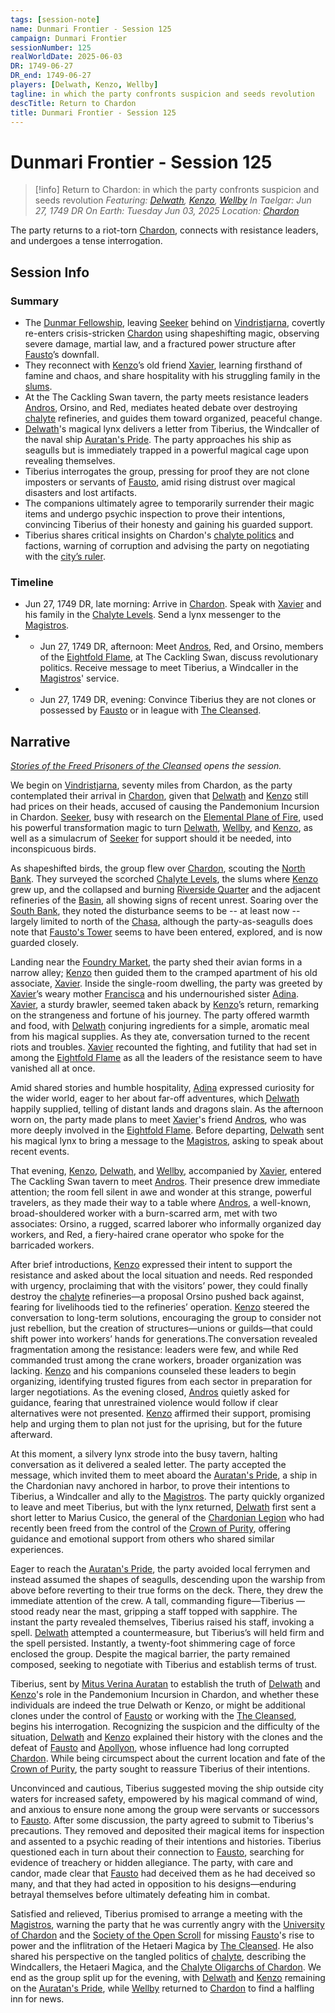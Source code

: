 ```yaml
---
tags: [session-note]
name: Dunmari Frontier - Session 125
campaign: Dunmari Frontier
sessionNumber: 125
realWorldDate: 2025-06-03
DR: 1749-06-27
DR_end: 1749-06-27
players: [Delwath, Kenzo, Wellby]
tagline: in which the party confronts suspicion and seeds revolution
descTitle: Return to Chardon
title: Dunmari Frontier - Session 125
---
```

# Dunmari Frontier - Session 125

>[!info]  Return to Chardon: in which the party confronts suspicion and seeds revolution
> *Featuring: [Delwath](<../../../people/pcs/dunmar-fellowship/delwath.md>), [Kenzo](<../../../people/pcs/dunmar-fellowship/kenzo.md>), [Wellby](<../../../people/pcs/dunmar-fellowship/wellby.md>)*
> *In Taelgar: Jun 27, 1749 DR*
> *On Earth: Tuesday Jun 03, 2025*
> *Location: [Chardon](<../../../gazetteer/greater-chardon/chardonian-empire/chardon/chardon.md>)*

The party returns to a riot-torn [Chardon](<../../../gazetteer/greater-chardon/chardonian-empire/chardon/chardon.md>), connects with resistance leaders, and undergoes a tense interrogation.
## Session Info
### Summary
- The [Dunmar Fellowship](<../../../people/pcs/dunmar-fellowship/dunmar-fellowship.md>), leaving [Seeker](<../../../people/pcs/dunmar-fellowship/seeker.md>) behind on [Vindristjarna](<../../../things/ships/vindristjarna.md>), covertly re-enters crisis-stricken [Chardon](<../../../gazetteer/greater-chardon/chardonian-empire/chardon/chardon.md>) using shapeshifting magic, observing severe damage, martial law, and a fractured power structure after [Fausto](<../../../people/chardonians/fausto.md>)’s downfall.
- They reconnect with [Kenzo](<../../../people/pcs/dunmar-fellowship/kenzo.md>)’s old friend [Xavier](<../../../people/chardonians/xavier.md>), learning firsthand of famine and chaos, and share hospitality with his struggling family in the [slums](<../../../gazetteer/greater-chardon/chardonian-empire/chardon/chalyte-levels.md>).
- At the The Cackling Swan tavern, the party meets resistance leaders [Andros](<../../../people/chardonians/andros.md>), Orsino, and Red, mediates heated debate over destroying [chalyte](<../../../things/materials/chalyte.md>) refineries, and guides them toward organized, peaceful change.
- [Delwath](<../../../people/pcs/dunmar-fellowship/delwath.md>)'s magical lynx delivers a letter from Tiberius, the Windcaller of the naval ship [Auratan's Pride](<../../../things/ships/auratan-s-pride.md>). The party approaches his ship as seagulls but is immediately trapped in a powerful magical cage upon revealing themselves.
- Tiberius interrogates the group, pressing for proof they are not clone imposters or servants of [Fausto](<../../../people/chardonians/fausto.md>), amid rising distrust over magical disasters and lost artifacts.
- The companions ultimately agree to temporarily surrender their magic items and undergo psychic inspection to prove their intentions, convincing Tiberius of their honesty and gaining his guarded support.
- Tiberius shares critical insights on Chardon's [chalyte politics](<../../../gazetteer/greater-chardon/chardonian-empire/politics-of-chalyte-chardonian-empire.md>) and factions, warning of corruption and advising the party on negotiating with the [city’s ruler](<../../../people/chardonians/mitus-verina-auratan.md>).

### Timeline
- Jun 27, 1749 DR, late morning: Arrive in [Chardon](<../../../gazetteer/greater-chardon/chardonian-empire/chardon/chardon.md>). Speak with [Xavier](<../../../people/chardonians/xavier.md>) and his family in the [Chalyte Levels](<../../../gazetteer/greater-chardon/chardonian-empire/chardon/chalyte-levels.md>). Send a lynx messenger to the [Magistros](<../../../people/chardonians/mitus-verina-auratan.md>). 
- - Jun 27, 1749 DR, afternoon: Meet [Andros](<../../../people/chardonians/andros.md>), Red, and Orsino, members of the [Eightfold Flame](<../../../groups/chardonian-organizations/eightfold-flame.md>), at  The Cackling Swan, discuss revolutionary politics. Receive message to meet Tiberius, a Windcaller in the [Magistros](<../../../people/chardonians/mitus-verina-auratan.md>)' service.
- - Jun 27, 1749 DR, evening: Convince Tiberius they are not clones or possessed by [Fausto](<../../../people/chardonians/fausto.md>) or in league with [The Cleansed](<../../../groups/the-cleansed.md>). 
## Narrative

*[Stories of the Freed Prisoners of the Cleansed](<../tales-and-stories/stories-of-the-freed-prisoners-of-the-cleansed.md>) opens the session.*

We begin on [Vindristjarna](<../../../things/ships/vindristjarna.md>), seventy miles from Chardon, as the party contemplated their arrival in [Chardon](<../../../gazetteer/greater-chardon/chardonian-empire/chardon/chardon.md>), given that [Delwath](<../../../people/pcs/dunmar-fellowship/delwath.md>) and [Kenzo](<../../../people/pcs/dunmar-fellowship/kenzo.md>) still had prices on their heads, accused of causing the Pandemonium Incursion in Chardon. [Seeker](<../../../people/pcs/dunmar-fellowship/seeker.md>), busy with research on the [Elemental Plane of Fire](<../../../cosmology/energy-realms/elemental-plane-of-fire.md>), used his powerful transformation magic to turn [Delwath](<../../../people/pcs/dunmar-fellowship/delwath.md>), [Wellby](<../../../people/pcs/dunmar-fellowship/wellby.md>), and [Kenzo](<../../../people/pcs/dunmar-fellowship/kenzo.md>), as well as a simulacrum of [Seeker](<../../../people/pcs/dunmar-fellowship/seeker.md>) for support should it be needed, into inconspicuous birds. 

As shapeshifted birds, the group flew over [Chardon](<../../../gazetteer/greater-chardon/chardonian-empire/chardon/chardon.md>), scouting the [North Bank](<../../../gazetteer/greater-chardon/chardonian-empire/chardon/north-bank.md>). They surveyed the scorched [Chalyte Levels](<../../../gazetteer/greater-chardon/chardonian-empire/chardon/chalyte-levels.md>), the slums where [Kenzo](<../../../people/pcs/dunmar-fellowship/kenzo.md>) grew up, and the collapsed and burning [Riverside Quarter](<../../../gazetteer/greater-chardon/chardonian-empire/chardon/riverside-quarter.md>) and the adjacent refineries of the [Basin](<../../../gazetteer/greater-chardon/chardonian-empire/chardon/ragwater-basin.md>), all showing signs of recent unrest. Soaring over the [South Bank](<../../../gazetteer/greater-chardon/chardonian-empire/chardon/south-bank.md>), they noted the disturbance seems to be -- at least now -- largely limited to north of the [Chasa](<../../../gazetteer/major-rivers/chasa-nahadi-watershed/chasa.md>), although the party-as-seagulls does note that [Fausto's Tower](<../../../gazetteer/greater-chardon/chardonian-empire/chardon/fausto-s-tower.md>) seems to have been entered, explored, and is now guarded closely. 

Landing near the [Foundry Market](<../../../gazetteer/greater-chardon/chardonian-empire/chardon/foundry-market.md>), the party shed their avian forms in a narrow alley; [Kenzo](<../../../people/pcs/dunmar-fellowship/kenzo.md>) then guided  them to the cramped apartment of his old associate, [Xavier](<../../../people/chardonians/xavier.md>). Inside the single-room dwelling, the party was greeted by [Xavier](<../../../people/chardonians/xavier.md>)’s weary mother [Francisca](<../../../people/chardonians/francisca.md>) and his undernourished sister [Adina](<../../../people/chardonians/adina.md>). [Xavier](<../../../people/chardonians/xavier.md>), a sturdy brawler, seemed taken aback by [Kenzo](<../../../people/pcs/dunmar-fellowship/kenzo.md>)’s return, remarking on the strangeness and fortune of his journey. The party offered warmth and food, with [Delwath](<../../../people/pcs/dunmar-fellowship/delwath.md>) conjuring ingredients for a simple, aromatic meal from his magical supplies. As they ate, conversation turned to the recent riots and troubles. [Xavier](<../../../people/chardonians/xavier.md>) recounted the fighting, and futility that had set in among the [Eightfold Flame](<../../../groups/chardonian-organizations/eightfold-flame.md>) as all the leaders of the resistance seem to have vanished all at once. 

Amid shared stories and humble hospitality, [Adina](<../../../people/chardonians/adina.md>) expressed curiosity for the wider world, eager to her about far-off adventures, which [Delwath](<../../../people/pcs/dunmar-fellowship/delwath.md>) happily supplied, telling of distant lands and dragons slain. As the afternoon worn on, the party made plans to meet [Xavier](<../../../people/chardonians/xavier.md>)'s friend [Andros](<../../../people/chardonians/andros.md>), who was more deeply involved in the [Eightfold Flame](<../../../groups/chardonian-organizations/eightfold-flame.md>). Before departing, [Delwath](<../../../people/pcs/dunmar-fellowship/delwath.md>) sent his magical lynx to bring a message to the [Magistros](<../../../people/chardonians/mitus-verina-auratan.md>), asking to speak about recent events. 

That evening, [Kenzo](<../../../people/pcs/dunmar-fellowship/kenzo.md>), [Delwath](<../../../people/pcs/dunmar-fellowship/delwath.md>), and [Wellby](<../../../people/pcs/dunmar-fellowship/wellby.md>), accompanied by [Xavier](<../../../people/chardonians/xavier.md>), entered The Cackling Swan tavern to meet [Andros](<../../../people/chardonians/andros.md>). Their presence drew immediate attention; the room fell silent in awe and wonder at this strange, powerful travelers, as they made their way to a table where [Andros](<../../../people/chardonians/andros.md>), a well-known, broad-shouldered worker with a burn-scarred arm, met with two associates: Orsino, a rugged, scarred laborer who informally organized day workers, and Red, a fiery-haired crane operator who spoke for the barricaded workers.

After brief introductions, [Kenzo](<../../../people/pcs/dunmar-fellowship/kenzo.md>) expressed their intent to support the resistance and asked about the local situation and needs. Red responded with urgency, proclaiming that with the visitors’ power, they could finally destroy the [chalyte](<../../../things/materials/chalyte.md>) refineries—a proposal Orsino pushed back against, fearing for livelihoods tied to the refineries’ operation. [Kenzo](<../../../people/pcs/dunmar-fellowship/kenzo.md>) steered the conversation to long-term solutions, encouraging the group to consider not just rebellion, but the creation of structures—unions or guilds—that could shift power into workers’ hands for generations.The conversation revealed fragmentation among the resistance: leaders were few, and while Red commanded trust among the crane workers, broader organization was lacking. [Kenzo](<../../../people/pcs/dunmar-fellowship/kenzo.md>) and his companions counseled these leaders to begin organizing, identifying trusted figures from each sector in preparation for larger negotiations. As the evening closed, [Andros](<../../../people/chardonians/andros.md>) quietly asked for guidance, fearing that unrestrained violence would follow if clear alternatives were not presented. [Kenzo](<../../../people/pcs/dunmar-fellowship/kenzo.md>) affirmed their support, promising help and urging them to plan not just for the uprising, but for the future afterward.

At this moment, a silvery lynx strode into the busy tavern, halting conversation as it delivered a sealed letter. The party accepted the message, which invited them to meet aboard the [Auratan's Pride](<../../../things/ships/auratan-s-pride.md>), a ship in the Chardonian navy anchored in harbor, to prove their intentions to Tiberius, a Windcaller and ally to the [Magistros](<../../../people/chardonians/mitus-verina-auratan.md>). The party quickly organized to leave and meet Tiberius, but with the lynx returned, [Delwath](<../../../people/pcs/dunmar-fellowship/delwath.md>) first sent a short letter to Marius Cusico, the general of the [Chardonian Legion](<../../../groups/chardonian-organizations/chardonian-legion.md>) who had recently been freed from the control of the [Crown of Purity](<../../../things/artifacts-of-power/crown-of-purity.md>), offering guidance and emotional support from others who shared similar experiences.

Eager to reach the [Auratan's Pride](<../../../things/ships/auratan-s-pride.md>), the party avoided local ferrymen and instead assumed the shapes of seagulls, descending upon the warship from above before reverting to their true forms on the deck. There, they drew the immediate attention of the crew. A tall, commanding figure—Tiberius —stood ready near the mast, gripping a staff topped with sapphire. The instant the party revealed themselves, Tiberius raised his staff, invoking a spell. [Delwath](<../../../people/pcs/dunmar-fellowship/delwath.md>) attempted a countermeasure, but Tiberius’s will held firm and the spell persisted. Instantly, a twenty-foot shimmering cage of force enclosed the group. Despite the magical barrier, the party remained composed, seeking to negotiate with Tiberius and establish terms of trust. 

Tiberius, sent by [Mitus Verina Auratan](<../../../people/chardonians/mitus-verina-auratan.md>) to establish the truth of [Delwath](<../../../people/pcs/dunmar-fellowship/delwath.md>) and [Kenzo](<../../../people/pcs/dunmar-fellowship/kenzo.md>)'s role in the Pandemonium Incursion in Chardon, and whether these individuals are indeed the true Delwath or Kenzo, or might be additional clones under the control of [Fausto](<../../../people/chardonians/fausto.md>) or working with the [The Cleansed](<../../../groups/the-cleansed.md>), begins his interrogation. Recognizing the suspicion and the difficulty of the situation, [Delwath](<../../../people/pcs/dunmar-fellowship/delwath.md>) and [Kenzo](<../../../people/pcs/dunmar-fellowship/kenzo.md>) explained their history with the clones and the defeat of [Fausto](<../../../people/chardonians/fausto.md>) and [Apollyon](<../../../people/historical-figures/drankorian-emperors/apollyon.md>), whose influence had long corrupted [Chardon](<../../../gazetteer/greater-chardon/chardonian-empire/chardon/chardon.md>). While being circumspect about the current location and fate of the [Crown of Purity](<../../../things/artifacts-of-power/crown-of-purity.md>), the party sought to reassure Tiberius of their intentions. 

Unconvinced and cautious, Tiberius suggested moving the ship outside city waters for increased safety, empowered by his magical command of wind, and anxious to ensure none among the group were servants or successors to [Fausto](<../../../people/chardonians/fausto.md>). After some discussion, the party agreed to submit to Tiberius's precautions. They removed and deposited their magical items for inspection and assented to a psychic reading of their intentions and histories. Tiberius questioned each in turn about their connection to [Fausto](<../../../people/chardonians/fausto.md>), searching for evidence of treachery or hidden allegiance. The party, with care and candor, made clear that [Fausto](<../../../people/chardonians/fausto.md>) had deceived them as he had deceived so many, and that they had acted in opposition to his designs—enduring betrayal themselves before ultimately defeating him in combat. 

Satisfied and relieved, Tiberius promised to arrange a meeting with the [Magistros](<../../../people/chardonians/mitus-verina-auratan.md>), warning the party that he was currently angry with the [University of Chardon](<../../../gazetteer/greater-chardon/chardonian-empire/chardon/university-of-chardon.md>) and the [Society of the Open Scroll](<../../../groups/chardonian-organizations/society-of-the-open-scroll.md>) for missing [Fausto](<../../../people/chardonians/fausto.md>)'s rise to power and the inflitration of the Hetaeri Magica by [The Cleansed](<../../../groups/the-cleansed.md>). He also shared his perspective on the tangled politics of [chalyte](<../../../things/materials/chalyte.md>), describing the Windcallers, the Hetaeri Magica, and the [Chalyte Oligarchs of Chardon](<../../../groups/chardonian-organizations/chalyte-oligarchs-of-chardon.md>). We end as the group split up for the evening, with [Delwath](<../../../people/pcs/dunmar-fellowship/delwath.md>) and [Kenzo](<../../../people/pcs/dunmar-fellowship/kenzo.md>) remaining on the [Auratan's Pride](<../../../things/ships/auratan-s-pride.md>), while [Wellby](<../../../people/pcs/dunmar-fellowship/wellby.md>) returned to [Chardon](<../../../gazetteer/greater-chardon/chardonian-empire/chardon/chardon.md>) to find a halfling inn for news. 


